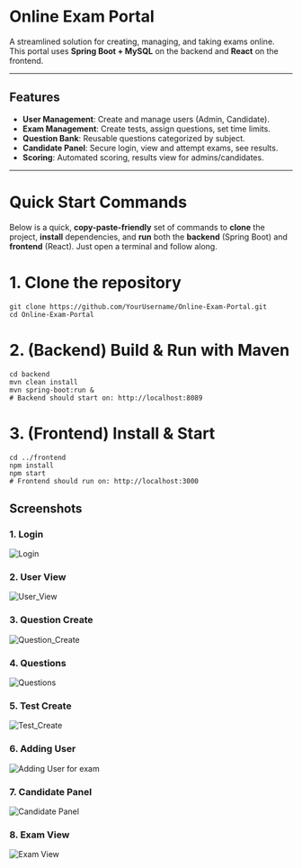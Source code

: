 # Online Exam Portal

A streamlined solution for creating, managing, and taking exams online. This portal uses **Spring Boot + MySQL** on the backend and **React** on the frontend.

---

## Features
- **User Management**: Create and manage users (Admin, Candidate).
- **Exam Management**: Create tests, assign questions, set time limits.
- **Question Bank**: Reusable questions categorized by subject.
- **Candidate Panel**: Secure login, view and attempt exams, see results.
- **Scoring**: Automated scoring, results view for admins/candidates.

---
# Quick Start Commands

Below is a quick, **copy-paste-friendly** set of commands to **clone** the project, **install** dependencies, and **run** both the **backend** (Spring Boot) and **frontend** (React). Just open a terminal and follow along.


# 1. Clone the repository
```
git clone https://github.com/YourUsername/Online-Exam-Portal.git
cd Online-Exam-Portal
```
# 2. (Backend) Build & Run with Maven
```
cd backend
mvn clean install
mvn spring-boot:run &
# Backend should start on: http://localhost:8089
```
# 3. (Frontend) Install & Start
```
cd ../frontend
npm install
npm start
# Frontend should run on: http://localhost:3000
```
## Screenshots

### 1. Login

![Login ](https://github.com/user-attachments/assets/a0aeec22-b13b-411d-b0ce-c18287fe6826)

### 2. User View

![User_View](https://github.com/user-attachments/assets/751c83a3-95e9-4c4e-9981-2a5895735bbe)

### 3. Question Create

![Question_Create](https://github.com/user-attachments/assets/249dabe5-4c2e-4900-b036-674c2184fbb0)

### 4. Questions

![Questions](https://github.com/user-attachments/assets/8c81bce4-5768-47c5-80b9-e5225caeb208)

### 5. Test Create

![Test_Create](https://github.com/user-attachments/assets/8c2f325d-0715-4b1f-917d-bc91e749bff6)

### 6. Adding User

![Adding User for exam](https://github.com/user-attachments/assets/79c4a05f-6b98-450e-b8d3-bfb9f9059d0d)

### 7. Candidate Panel

![Candidate Panel](https://github.com/user-attachments/assets/5ed92ee0-c5eb-4c95-861b-fa1abe6255aa)

### 8. Exam View

![Exam View](https://github.com/user-attachments/assets/cc45c9cb-ce58-404c-bc01-a523aa2a2d7f)

















